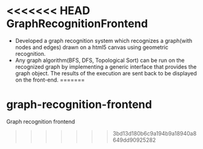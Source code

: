<<<<<<< HEAD
GraphRecognitionFrontend
========================

* Developed a graph recognition system which recognizes a graph(with nodes and edges) drawn on a html5 canvas using geometric recognition.
* Any graph algorithm(BFS, DFS, Topological Sort) can be run on the recognized graph by implementing a generic interface that provides the graph object. The results of the execution are sent back to be displayed on the front-end.
=======
# graph-recognition-frontend
Graph recognition frontend
>>>>>>> 3bd13d180b6c9a194b9a18940a8649dd90925282
